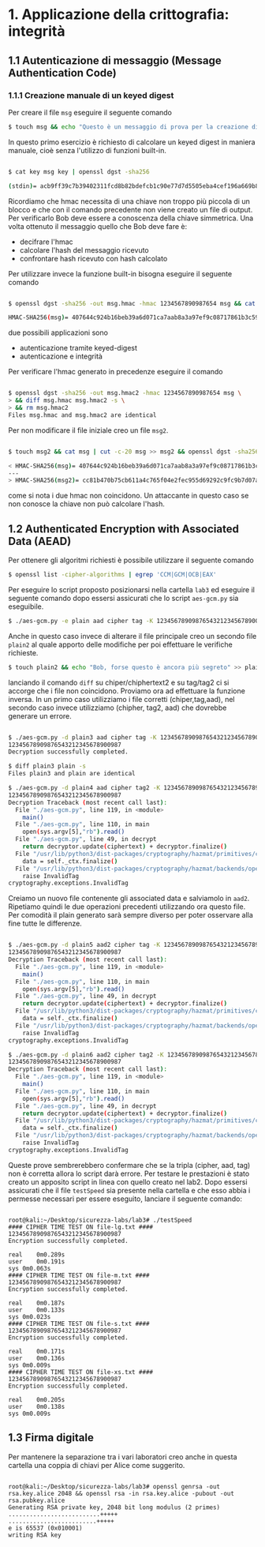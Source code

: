 # 1. Applicazione della crittografia: integrità
## 1.1 Autenticazione di messaggio (Message Authentication Code)
### 1.1.1 Creazione manuale di un keyed digest

Per creare il file `msg` eseguire il seguente comando

```sh
$ touch msg && echo "Questo è un messaggio di prova per la creazione di un keyed-digest!" >> msg && touch key && echo "1234567890987654" >> key
```

In questo primo esercizio è richiesto di calcolare un keyed digest in maniera manuale, cioè senza l'utilizzo di funzioni built-in.

```sh

$ cat key msg key | openssl dgst -sha256

(stdin)= acb9ff39c7b39402311fcd8b82bdefcb1c90e77d7d5505eba4cef196a669b839

```

Ricordiamo che hmac necessita di una chiave non troppo più piccola di un blocco e che con il comando precedente non viene creato un file di output. Per verificarlo Bob deve essere a conoscenza della chiave simmetrica. Una volta ottenuto il messaggio quello che Bob deve fare è:

- decifrare l'hmac
- calcolare l'hash del messaggio ricevuto
- confrontare hash ricevuto con hash calcolato

Per utilizzare invece la funzione built-in bisogna eseguire il seguente comando

```sh

$ openssl dgst -sha256 -out msg.hmac -hmac 1234567890987654 msg && cat msg.hmac

HMAC-SHA256(msg)= 407644c924b16beb39a6d071ca7aab8a3a97ef9c08717861b3c59c9f9a86a314
```
due possibili applicazioni sono

- autenticazione tramite keyed-digest
- autenticazione e integrità

Per verificare l'hmac generato in precedenze eseguire il comando

```sh

$ openssl dgst -sha256 -out msg.hmac2 -hmac 1234567890987654 msg \
> && diff msg.hmac msg.hmac2 -s \
> && rm msg.hmac2
Files msg.hmac and msg.hmac2 are identical

```

Per non modificare il file iniziale creo un file `msg2`.

```sh

$ touch msg2 && cat msg | cut -c-20 msg >> msg2 && openssl dgst -sha256 -out msg2.hmac -hmac 1234567890987654 msg2 && diff msg.hmac msg2.hmac -s && rm msg2.hmac && rm msg2

< HMAC-SHA256(msg)= 407644c924b16beb39a6d071ca7aab8a3a97ef9c08717861b3c59c9f9a86a314
---
> HMAC-SHA256(msg2)= cc81b470b75cb611a4c765f04e2fec955d69292c9fc9b7d07a34a7a10359d8ac
```

come si nota i due hmac non coincidono. Un attaccante in questo caso se non conosce la chiave non può calcolare l'hash.

## 1.2 Authenticated Encryption with Associated Data (AEAD)

Per ottenere gli algoritmi richiesti è possibile utilizzare il seguente comando

```sh
$ openssl list -cipher-algorithms | egrep 'CCM|GCM|OCB|EAX'
```

Per eseguire lo script proposto posizionarsi nella cartella `lab3` ed eseguire il seguente comando dopo essersi assicurati che lo script `aes-gcm.py` sia eseguibile.

```sh
$ ./aes-gcm.py -e plain aad cipher tag -K 12345678909876543212345678900987 -iv 09876543211234567890098765432112
```

Anche in questo caso invece di alterare il file principale creo un secondo file `plain2` al quale apporto delle modifiche per poi effettuare le verifiche richieste.

```sh
$ touch plain2 && echo "Bob, forse questo è ancora più segreto" >> plain2 && ./aes-gcm.py -e plain2 aad ciphertext2 tag2 -K 12345678909876543212345678900987 -iv 09876543211234567890098765432112

```

lanciando il comando `diff` su chiper/chiphertext2 e su tag/tag2 ci si accorge che i file non coincidono. Proviamo ora ad effettuare la funzione inversa. In un primo caso utilizziamo i file corretti (chiper,tag,aad), nel secondo caso invece utilizziamo (chipher, tag2, aad) che dovrebbe generare un errore.

```sh

$ ./aes-gcm.py -d plain3 aad cipher tag -K 12345678909876543212345678900987 -iv 09876543211234567890098765432112
12345678909876543212345678900987
Decryption successfully completed.

$ diff plain3 plain -s
Files plain3 and plain are identical

$ ./aes-gcm.py -d plain4 aad cipher tag2 -K 12345678909876543212345678900987 -iv 09876543211234567890098765432112
12345678909876543212345678900987
Decryption Traceback (most recent call last):
  File "./aes-gcm.py", line 119, in <module>
    main()
  File "./aes-gcm.py", line 110, in main
    open(sys.argv[5],"rb").read()
  File "./aes-gcm.py", line 49, in decrypt
    return decryptor.update(ciphertext) + decryptor.finalize()
  File "/usr/lib/python3/dist-packages/cryptography/hazmat/primitives/ciphers/base.py", line 198, in finalize
    data = self._ctx.finalize()
  File "/usr/lib/python3/dist-packages/cryptography/hazmat/backends/openssl/ciphers.py", line 170, in finalize
    raise InvalidTag
cryptography.exceptions.InvalidTag

```

Creiamo un nuovo file contenente gli associated data e salviamolo in `aad2`. Ripetiamo quindi le due operazioni precedenti utilizzando ora questo file. Per comodità il plain generato sarà sempre diverso per poter osservare alla fine tutte le differenze.

```sh

$ ./aes-gcm.py -d plain5 aad2 cipher tag -K 12345678909876543212345678900987 -iv 09876543211234567890098765432112
12345678909876543212345678900987
Decryption Traceback (most recent call last):
  File "./aes-gcm.py", line 119, in <module>
    main()
  File "./aes-gcm.py", line 110, in main
    open(sys.argv[5],"rb").read()
  File "./aes-gcm.py", line 49, in decrypt
    return decryptor.update(ciphertext) + decryptor.finalize()
  File "/usr/lib/python3/dist-packages/cryptography/hazmat/primitives/ciphers/base.py", line 198, in finalize
    data = self._ctx.finalize()
  File "/usr/lib/python3/dist-packages/cryptography/hazmat/backends/openssl/ciphers.py", line 170, in finalize
    raise InvalidTag
cryptography.exceptions.InvalidTag

$ ./aes-gcm.py -d plain6 aad2 cipher tag2 -K 12345678909876543212345678900987 -iv 09876543211234567890098765432112
12345678909876543212345678900987
Decryption Traceback (most recent call last):
  File "./aes-gcm.py", line 119, in <module>
    main()
  File "./aes-gcm.py", line 110, in main
    open(sys.argv[5],"rb").read()
  File "./aes-gcm.py", line 49, in decrypt
    return decryptor.update(ciphertext) + decryptor.finalize()
  File "/usr/lib/python3/dist-packages/cryptography/hazmat/primitives/ciphers/base.py", line 198, in finalize
    data = self._ctx.finalize()
  File "/usr/lib/python3/dist-packages/cryptography/hazmat/backends/openssl/ciphers.py", line 170, in finalize
    raise InvalidTag
cryptography.exceptions.InvalidTag


```

Queste prove sembrerebbero confermare che se la tripla (cipher, aad, tag) non è corretta allora lo script darà errore. Per testare le prestazioni è stato creato un apposito script in linea con quello creato nel lab2. Dopo essersi assicurati che il file `testSpeed` sia presente nella cartella e che esso abbia i permesse necessari per essere eseguito, lanciare il seguente comando:

```console

root@kali:~/Desktop/sicurezza-labs/lab3# ./testSpeed 
#### CIPHER TIME TEST ON file-lg.txt ####
12345678909876543212345678900987
Encryption successfully completed.

real	0m0.289s
user	0m0.191s
sys	0m0.063s
#### CIPHER TIME TEST ON file-m.txt ####
12345678909876543212345678900987
Encryption successfully completed.

real	0m0.187s
user	0m0.133s
sys	0m0.023s
#### CIPHER TIME TEST ON file-s.txt ####
12345678909876543212345678900987
Encryption successfully completed.

real	0m0.171s
user	0m0.136s
sys	0m0.009s
#### CIPHER TIME TEST ON file-xs.txt ####
12345678909876543212345678900987
Encryption successfully completed.

real	0m0.205s
user	0m0.138s
sys	0m0.009s

```

## 1.3 Firma digitale

Per mantenere la separazione tra i vari laboratori creo anche in questa cartella una coppia di chiavi per Alice come suggerito.

```console

root@kali:~/Desktop/sicurezza-labs/lab3# openssl genrsa -out rsa.key.alice 2048 && openssl rsa -in rsa.key.alice -pubout -out rsa.pubkey.alice 
Generating RSA private key, 2048 bit long modulus (2 primes)
..........................+++++
.........................+++++
e is 65537 (0x010001)
writing RSA key

``` 


